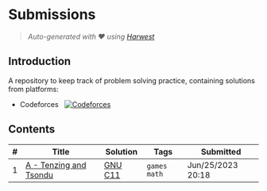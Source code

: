 Submissions
======================
> *Auto-generated with ❤ using [Harwest](https://github.com/nileshsah/harwest-tool)*

## Introduction

A repository to keep track of problem solving practice, containing solutions from platforms:
* Codeforces &nbsp; [![Codeforces](https://run.kaist.ac.kr/badges/codeforces/omaryamany.svg)](https://codeforces.com/profile/omaryamany)


## Contents

| # | Title | Solution | Tags | Submitted |
|---| ----- | -------- | ---- | --------- |
1 | [A - Tenzing and Tsondu](https://codeforces.com/contest/1842/problem/A) | [GNU C11](./codeforces/1842/A.cpp) | `games` `math` | Jun/25/2023 20:18 | 